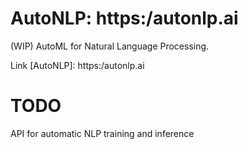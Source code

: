 # AutoNLP: https:/autonlp.ai
(WIP) AutoML for Natural Language Processing.

Link [AutoNLP]: https:/autonlp.ai

# TODO
API for automatic NLP training and inference
